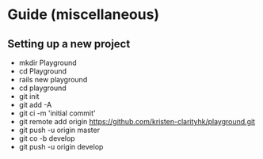 # Guide (miscellaneous)

## Setting up a new project

- mkdir Playground 
- cd Playground
- rails new playground
- cd playground
- git init
- git add -A
- git ci -m 'initial commit'
- git remote add origin https://github.com/kristen-clarityhk/playground.git
- git push -u origin master
- git co -b develop
- git push -u origin develop  